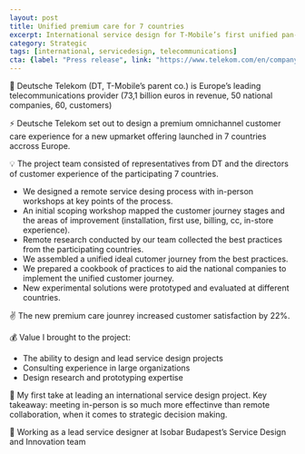 ```yaml
---
layout: post
title: Unified premium care for 7 countries
excerpt: International service design for T-Mobile’s first unified pan-european offering
category: Strategic
tags: [international, servicedesign, telecommunications]
cta: {label: "Press release", link: "https://www.telekom.com/en/company/details/magenta-one-europe-wide-363356"}
---
```


🏢 Deutsche Telekom (DT, T-Mobile’s parent co.) is Europe’s leading telecommunications provider (73,1 billion euros in revenue, 50 national companies, 60, customers) 

⚡ Deutsche Telekom set out to design a premium omnichannel customer care experience for a new upmarket offering launched in 7 countries accross Europe. 

💡 The project team consisted of representatives from DT and the directors of customer experience of the participating 7 countries.

- We designed a remote service desing process with in-person workshops at key points of the process.
- An initial scoping workshop mapped the customer journey stages and the areas of improvement (installation, first use, billing, cc, in-store experience).
- Remote research conducted by our team collected the best practices from the participating countries.
- We assembled a unified ideal cutomer journey from the best practices.
- We prepared a cookbook of practices to aid the national companies to implement the unified customer journey.
- New experimental solutions were prototyped and evaluated at different countries. 

✌️ The new premium care jounrey increased customer satisfaction by 22%. 

💰 Value I brought to the project:

- The ability to design and lead service design projects
- Consulting experience in large organizations
- Design research and prototyping expertise 

💙 My first take at leading an international service design project. Key takeaway: meeting in-person is so much more effectinve than remote collaboration, when it comes to strategic decision making. 

👥 Working as a lead service designer at Isobar Budapest’s Service Design and Innovation team